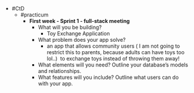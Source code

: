 - #CtD
	- #practicum
		- **First week - Sprint 1 - full-stack meeting**
			- What will you be building?
				- Toy Exchange Application
			- What problem does your app solve?
				- an app that allows community users ( I am not going to restrict this to parents, because adults can have toys too lol..)  to exchange toys instead of throwing them away!
			- What elements will you need? Outline your database’s models and relationships.
			- What features will you include? Outline what users can do with your app.